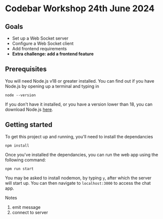 # Codebar Workshop 24th June 2024

## Goals
- Set up a Web Socket server
- Configure a Web Socket client
- Add frontend requirements
- **Extra challenge: add a frontend feature**

## Prerequisites
You will need Node.js v18 or greater installed. You can find out if you have Node.js by opening up a terminal and typing in
```
node --version
```
If you don't have it installed, or you have a version lower than 18, you can download Node.js [here](https://nodejs.org/en).

## Getting started
To get this project up and running, you'll need to install the dependancies
```
npm install
```

Once you've installed the dependancies, you can run the web app using the following command:
```
npm run start
```

You may be asked to install nodemon, by typing `y`, after which the server will start up. You can then navigate to `localhost:3000` to access the chat app.


Notes

1. emit message
2. connect to server
